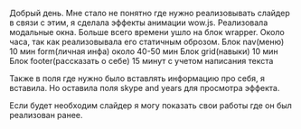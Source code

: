 Добрый день. 
Мне стало не понятно где нужно реализовывать слайдер в связи с этим, я сделала эффекты анимации wow.js. Реализовала модальные окна. 
Больше всего времени ушло на блок wrapper. 
Около часа, так как реализовывала его статичным оброзом. 
Блок nav(меню) 10 мин
form(личная инфа) около 40-50 мин
Блок grid(навыки) 10 мин
Блок footer(рассказать о себе) 15 минут с учетом написания текста

Также в поля где нужно было вставлять информацию про себя, я вставила. Но оставила поля skype and years для просмотра эффекта.


Если будет необходим слайдер я могу показать свои работы где он был реализован ранее.
